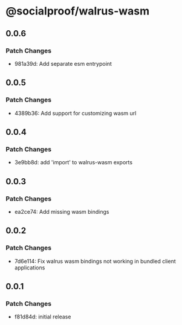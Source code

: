 # @socialproof/walrus-wasm

## 0.0.6

### Patch Changes

- 981a39d: Add separate esm entrypoint

## 0.0.5

### Patch Changes

- 4389b36: Add support for customizing wasm url

## 0.0.4

### Patch Changes

- 3e9bb8d: add 'import' to walrus-wasm exports

## 0.0.3

### Patch Changes

- ea2ce74: Add missing wasm bindings

## 0.0.2

### Patch Changes

- 7d6e114: Fix walrus wasm bindings not working in bundled client applications

## 0.0.1

### Patch Changes

- f81d84d: initial release

